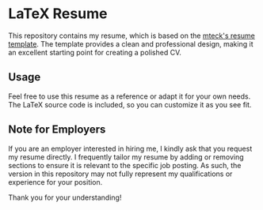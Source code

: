 # LaTeX Resume

This repository contains my resume, which is based on the [mteck's resume template](https://www.overleaf.com/latex/templates/mtecks-resume/fzgztpkgngjc). The template provides a clean and professional design, making it an excellent starting point for creating a polished CV.

## Usage

Feel free to use this resume as a reference or adapt it for your own needs. The LaTeX source code is included, so you can customize it as you see fit.

## Note for Employers

If you are an employer interested in hiring me, I kindly ask that you request my resume directly. I frequently tailor my resume by adding or removing sections to ensure it is relevant to the specific job posting. As such, the version in this repository may not fully represent my qualifications or experience for your position.

Thank you for your understanding!